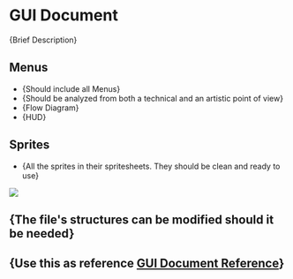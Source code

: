 # GUI Document

{Brief Description}

## Menus
- {Should include all Menus}
- {Should be analyzed from both a technical and an artistic point of view}
- {Flow Diagram}
- {HUD}

## Sprites
- {All the sprites in their spritesheets. They should be clean and ready to use}

![](https://github.com/BarcinoLechiguino/Project-RTS/blob/master/Docs/UI/UML_Menus.png?raw=true)

## {The file's structures can be modified should it be needed}
## {Use this as reference [GUI Document Reference](https://github.com/DevCrumbs/Warcraft-II/wiki/4.-User-Interface-Document)}
